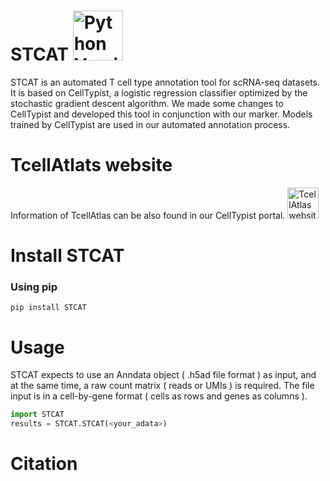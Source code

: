 # STCAT  <a href="https://www.python.org/"><img src="https://img.shields.io/badge/python-3.8+-brightgreen.svg" alt="Python Versions" width="80"></a>

STCAT is an automated T cell type annotation tool for scRNA-seq datasets. It is based on CellTypist, a logistic regression classifier optimized by the stochastic gradient descent algorithm. We made some changes to CellTypist and developed this tool in conjunction with our marker. Models trained by CellTypist are used in our automated annotation process.

# TcellAtlats website
Information of TcellAtlas can be also found in our CellTypist portal. 
<a href="https://github.com/GuoBioinfoLab/STCAT"><img src="https://img.shields.io/badge/TcellAtlas-blue" alt="TcellAtlas website" width="50"></a>

# Install STCAT
### Using pip
```console
pip install STCAT
```

# Usage 
STCAT expects to use an Anndata object ( .h5ad file format ) as input, and at the same time, a raw count matrix ( reads or UMIs ) is required. The file input is in a cell-by-gene format ( cells as rows and genes as columns ).
```python
import STCAT
results = STCAT.STCAT(<your_adata>)
```

# Citation


